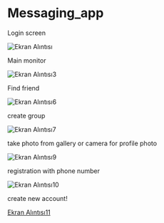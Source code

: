 # Messaging_app
 Login screen  
 
![Ekran Alıntısı](https://user-images.githubusercontent.com/74158698/179383160-8756cf6b-187c-46cb-aea3-9b7f2bc6f54c.PNG)

 Main monitor
 
![Ekran Alıntısı3](https://user-images.githubusercontent.com/74158698/179383177-d12b62ed-1b36-40f0-ac29-415c46084bca.PNG)

 Find friend
 
![Ekran Alıntısı6](https://user-images.githubusercontent.com/74158698/179383192-deb13ba4-1b4b-4243-bb9d-d8dfa3b16f67.PNG)

 create group
 
![Ekran Alıntısı7](https://user-images.githubusercontent.com/74158698/179383215-fd948f4e-f2f2-441c-b8f4-6c98fe414ed9.PNG)

 take photo from gallery or camera for profile photo

![Ekran Alıntısı9](https://user-images.githubusercontent.com/74158698/179383237-31fa2d76-f1e1-4046-a0d9-50c35d8350af.PNG)

 registration with phone number
 
![Ekran Alıntısı10](https://user-images.githubusercontent.com/74158698/179383263-33dadf07-fa9f-4110-8725-dcf8e541d681.PNG)

create new account!

[Ekran Alıntısı11](https://user-images.githubusercontent.com/74158698/179383282-351b6cd8-4288-4bfb-a110-cfa60655d012.PNG)
